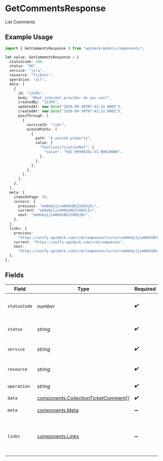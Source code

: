 # GetCommentsResponse

List Comments

## Example Usage

```typescript
import { GetCommentsResponse } from "apideck/models/components";

let value: GetCommentsResponse = {
  statusCode: 200,
  status: "OK",
  service: "jira",
  resource: "Tickets",
  operation: "all",
  data: [
    {
      id: "12345",
      body: "What internet provider do you use?",
      createdBy: "12345",
      updatedAt: new Date("2020-09-30T07:43:32.000Z"),
      createdAt: new Date("2020-09-30T07:43:32.000Z"),
      passThrough: [
        {
          serviceId: "<id>",
          extendPaths: [
            {
              path: "$.nested.property",
              value: {
                "TaxClassificationRef": {
                  "value": "EUC-99990201-V1-00020000",
                },
              },
            },
          ],
        },
      ],
    },
  ],
  meta: {
    itemsOnPage: 50,
    cursors: {
      previous: "em9oby1jcm06OnBhZ2U6OjE=",
      current: "em9oby1jcm06OnBhZ2U6OjI=",
      next: "em9oby1jcm06OnBhZ2U6OjM=",
    },
  },
  links: {
    previous:
      "https://unify.apideck.com/crm/companies?cursor=em9oby1jcm06OnBhZ2U6OjE%3D",
    current: "https://unify.apideck.com/crm/companies",
    next:
      "https://unify.apideck.com/crm/companies?cursor=em9oby1jcm06OnBhZ2U6OjM",
  },
};
```

## Fields

| Field                                                                                      | Type                                                                                       | Required                                                                                   | Description                                                                                | Example                                                                                    |
| ------------------------------------------------------------------------------------------ | ------------------------------------------------------------------------------------------ | ------------------------------------------------------------------------------------------ | ------------------------------------------------------------------------------------------ | ------------------------------------------------------------------------------------------ |
| `statusCode`                                                                               | *number*                                                                                   | :heavy_check_mark:                                                                         | HTTP Response Status Code                                                                  | 200                                                                                        |
| `status`                                                                                   | *string*                                                                                   | :heavy_check_mark:                                                                         | HTTP Response Status                                                                       | OK                                                                                         |
| `service`                                                                                  | *string*                                                                                   | :heavy_check_mark:                                                                         | Apideck ID of service provider                                                             | jira                                                                                       |
| `resource`                                                                                 | *string*                                                                                   | :heavy_check_mark:                                                                         | Unified API resource name                                                                  | Tickets                                                                                    |
| `operation`                                                                                | *string*                                                                                   | :heavy_check_mark:                                                                         | Operation performed                                                                        | all                                                                                        |
| `data`                                                                                     | [components.CollectionTicketComment](../../models/components/collectionticketcomment.md)[] | :heavy_check_mark:                                                                         | N/A                                                                                        |                                                                                            |
| `meta`                                                                                     | [components.Meta](../../models/components/meta.md)                                         | :heavy_minus_sign:                                                                         | Response metadata                                                                          |                                                                                            |
| `links`                                                                                    | [components.Links](../../models/components/links.md)                                       | :heavy_minus_sign:                                                                         | Links to navigate to previous or next pages through the API                                |                                                                                            |